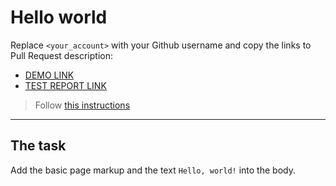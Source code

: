 # Hello world
Replace `<your_account>` with your Github username and copy the links to Pull Request description:
- [DEMO LINK](https://Nattalli.github.io/layout_hello-world/)
- [TEST REPORT LINK](https://Nattalli.github.io/layout_hello-world/report/html_report/)

> Follow [this instructions](https://mate-academy.github.io/layout_task-guideline/#how-to-solve-the-layout-tasks-on-github)
___

## The task
Add the basic page markup and the text `Hello, world!` into the body.
